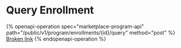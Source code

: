 # Query Enrollment

{% openapi-operation spec="marketplace-program-api" path="/public/v1/program/enrollments/{id}/query" method="post" %}
[Broken link](broken-reference)
{% endopenapi-operation %}
